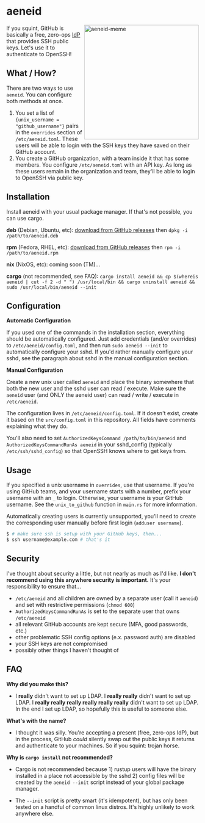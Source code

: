 # aeneid

<img src="https://user-images.githubusercontent.com/2773700/127755383-955cdd1f-8f8a-4c9a-b6a0-8203729ce4b8.png" align="right"
     alt="aeneid-meme" width="300" height="300">
     
If you squint, GitHub is basically a free, zero-ops [IdP](https://en.wikipedia.org/wiki/Identity_provider) that provides SSH public keys. Let's use it to authenticate to OpenSSH!

## What / How?

There are two ways to use `aeneid`. You can configure both methods at once.

1. You set a list of `{unix_username = "github_username"}` pairs in the `overrides` section of `/etc/aeneid.toml`. These users will be able to login with the SSH keys they have saved on their GitHub account.
2. You create a GitHub organization, with a team inside it that has some members. You configure `/etc/aeneid.toml` with an API key. As long as these users remain in the organization and team, they'll be able to login to OpenSSH via public key.

## Installation

Install aeneid with your usual package manager. If that's not possible, you can use cargo.

**deb** (Debian, Ubuntu, etc): [download from GitHub releases](https://github.com/nikhiljha/aeneid/releases) then `dpkg -i /path/to/aeneid.deb`

**rpm** (Fedora, RHEL, etc): [download from GitHub releases](https://github.com/nikhiljha/aeneid/releases) then `rpm -i /path/to/aeneid.rpm`

**nix** (NixOS, etc): coming soon (TM)...

**cargo** (not recommended, see FAQ): `cargo install aeneid && cp $(whereis aeneid | cut -f 2 -d " ") /usr/local/bin && cargo uninstall aeneid && sudo /usr/local/bin/aeneid --init`

## Configuration

**Automatic Configuration**

If you used one of the commands in the installation section, everything should be automatically configured. Just add credentials (and/or overrides) to `/etc/aeneid/config.toml`, and then run `sudo aeneid --init` to automatically configure your sshd. If you'd rather manually configure your sshd, see the paragraph about sshd in the manual configuration section.

**Manual Configuration**

Create a new unix user called `aeneid` and place the binary somewhere that both the new user and the sshd user can read / execute. Make sure the `aeneid` user (and ONLY the aeneid user) can read / write / execute in `/etc/aeneid`.

The configuration lives in `/etc/aeneid/config.toml`. If it doesn't exist, create it based on the `src/config.toml` in this repository. All fields have comments explaining what they do.

You'll also need to set `AuthorizedKeysCommand /path/to/bin/aeneid` and `AuthorizedKeysCommandRunAs aeneid` in your sshd_config (typically `/etc/ssh/sshd_config`) so that OpenSSH knows where to get keys from.

## Usage

If you specified a unix username in `overrides`, use that username. If you're using GitHub teams, and your username starts with a number, prefix your username with an `_` to login. Otherwise, your username is your GitHub username. See the `unix_to_github` function in `main.rs` for more information.

Automatically creating users is currently unsupported, you'll need to create the corresponding user manually before first login (`adduser username`).

```bash
$ # make sure ssh is setup with your GitHub keys, then...
$ ssh username@example.com # that's it
```

## Security

I've thought about security a little, but not nearly as much as I'd like. **I don't recommend using this anywhere security is important.** It's your responsibility to ensure that...

- `/etc/aeneid` and all children are owned by a separate user (call it `aeneid`) and set with restrictive permissions (`chmod 600`)
- `AuthorizedKeysCommandRunAs` is set to the separate user that owns `/etc/aeneid`
- all relevant GitHub accounts are kept secure (MFA, good passwords, etc.)
- other problematic SSH config options (e.x. password auth) are disabled
- your SSH keys are not compromised
- possibly other things I haven't thought of

## FAQ

**Why did you make this?**

- I **really** didn't want to set up LDAP. I **really really** didn't want to set up LDAP. I **really really really really really really** didn't want to set up LDAP. In the end I set up LDAP, so hopefully this is useful to someone else.

**What's with the name?**

- I thought it was silly. You're accepting a present (free, zero-ops IdP), but in the process, GitHub *could* silently swap out the public keys it returns and authenticate to your machines. So if you squint: trojan horse.

**Why is `cargo install` not recommended?**

- Cargo is not recommended because 1) rustup users will have the binary installed in a place not accessible by the sshd 2) config files will be created by the `aeneid --init` script instead of your global package manager.

- The `--init` script is pretty smart (it's idempotent), but has only been tested on a handful of common linux distros. It's highly unlikely to work anywhere else.
